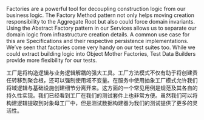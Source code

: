 Factories are a powerful tool for decoupling construction logic from our business logic. The Factory Method pattern not only helps moving creation responsibility to the Aggregate Root but also could force domain invariants. Using the Abstract Factory pattern in our Services allows us to separate our domain logic from infrastructure creation details. A common use case for this are Specifications and their respective persistence implementations. We’ve seen that factories come very handy on our test suites too. While we could extract building logic into Object Mother Factories, Test Data Builders provide more flexibility for our tests.

工厂是将构造逻辑与业务逻辑解耦的强大工具。工厂方法模式不仅有助于将创建责任转移到聚合根，还可以强制使用域不变量。在服务中使用抽象工厂模式允许我们将域逻辑与基础设施创建细节分离开来。这方面的一个常见用例是规范及其各自的持久性实现。我们已经看到工厂在我们的测试套件上也非常方便。虽然我们可以将构建逻辑提取到对象母工厂中，但是测试数据构建器为我们的测试提供了更多的灵活性。

